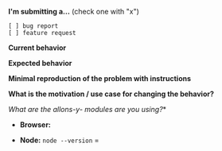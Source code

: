 <!-- Please do not submit support request here, instead see https://github.com/CodeCorico/allons-y-bodydata/blob/master/CONTRIBUTING.md#question -->

**I'm submitting a...**  (check one with "x")
```
[ ] bug report
[ ] feature request
```

**Current behavior**
<!-- Describe how the bug manifests. -->

**Expected behavior**
<!-- Describe what the behavior would be without the bug. -->

**Minimal reproduction of the problem with instructions**
<!--
If the current behavior is a bug or you can illustrate your feature request better with an example,
please provide the *STEPS TO REPRODUCE* and if possible a *MINIMAL DEMO* of the problem via
https://plnkr.co or similar.
-->

**What is the motivation / use case for changing the behavior?**
<!-- Describe the motivation or the concrete use case -->

**What are the allons-y-* modules are you using?**
<!-- allons-y 1.X, allons-y-gulp 1.X, allons-y-express 1.X, etc -->

* **Browser:**
<!-- All browsers where this could be reproduced -->

* **Node:** `node --version` =